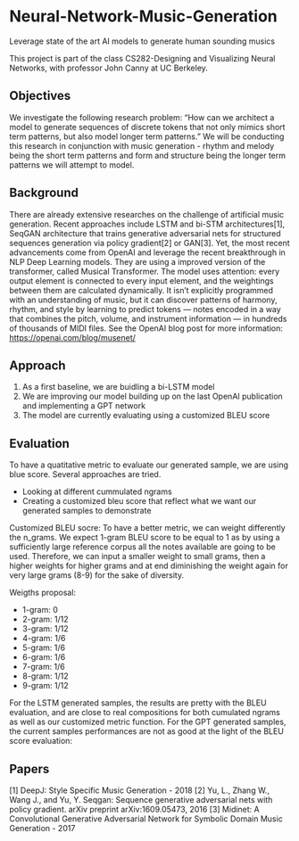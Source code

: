 # Neural-Network-Music-Generation
Leverage state of the art AI models to generate human sounding musics

This project is part of the class CS282-Designing and Visualizing Neural Networks, with professor John Canny at UC Berkeley.

## Objectives

We investigate the following research problem: “How can we architect a model to generate sequences of discrete tokens that not only mimics short term patterns, but also model longer term patterns.” We will be conducting this research in conjunction with music generation - rhythm and melody being the short term patterns and form and structure being the longer term patterns we will attempt to model.


## Background

There are already extensive researches on the challenge of artificial music generation. Recent approaches include LSTM and bi-STM architectures[1], SeqGAN architecture that trains generative adversarial nets for structured sequences generation via policy gradient[2] or GAN[3]. Yet, the most recent advancements come from OpenAI and leverage the recent breakthrough in NLP Deep Learning models. They are using a improved version of the transformer, called Musical Transformer. The model uses attention: every output element is connected to every input element, and the weightings between them are calculated dynamically. It isn’t explicitly programmed with an understanding of music, but it can discover patterns of harmony, rhythm, and style by learning to predict tokens — notes encoded in a way that combines the pitch, volume, and instrument information — in hundreds of thousands of MIDI files. See the OpenAI blog post for more information: https://openai.com/blog/musenet/



## Approach

1. As a first baseline, we are buidling a bi-LSTM model 
2. We are improving our model building up on the last OpenAI publication and implementing a GPT network
3. The model are currently evaluating using a customized BLEU score

## Evaluation

To have a quatitative metric to evaluate our generated sample, we are using blue score. Several approaches are tried. 
- Looking at different cummulated ngrams
- Creating a customized bleu score that reflect what we want our generated samples to demonstrate

Customized BLEU socre:
To have a better metric, we can weight differently the n_grams. We expect 1-gram BLEU score to be equal to 1 as by using a sufficiently large reference corpus all the notes available are going to be used. Therefore, we can input a smaller weight to small grams, then a higher weights for higher grams and at end diminishing the weight again for very large grams (8-9) for the sake of diversity.

Weigths proposal:
- 1-gram: 0
- 2-gram: 1/12
- 3-gram: 1/12
- 4-gram: 1/6
- 5-gram: 1/6
- 6-gram: 1/6
- 7-gram: 1/6
- 8-gram: 1/12
- 9-gram: 1/12

For the LSTM generated samples, the results are pretty with the BLEU evaluation, and are close to real compositions for both cumulated ngrams as well as our customized metric function. For the GPT generated samples, the current samples performances are not as good at the light of the BLEU score evaluation:




## Papers

[1] DeepJ: Style Specific Music Generation - 2018
[2] Yu, L., Zhang W., Wang J., and Yu, Y. Seqgan: Sequence generative adversarial nets with policy gradient. arXiv preprint arXiv:1609.05473, 2016
[3] Midinet: A Convolutional Generative Adversarial Network for Symbolic Domain Music Generation - 2017
